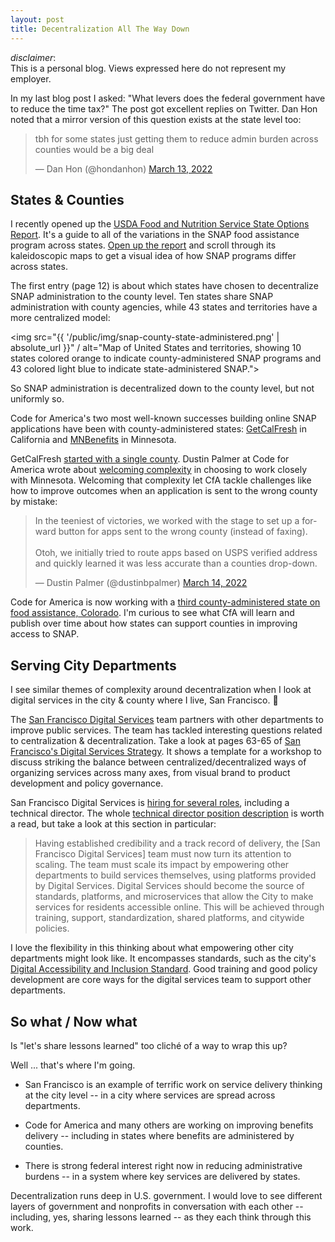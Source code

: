 ```yaml
---
layout: post
title: Decentralization All The Way Down
---
```


<div class="message">
	<i>disclaimer</i>:
	<br/>
	This is a personal blog. Views expressed here do not represent my employer.
</div>

In my last blog post I asked: "What levers does the federal government have to reduce the time tax?" The post got excellent replies on Twitter. Dan Hon noted that a mirror version of this question exists at the state level too:

<blockquote class="twitter-tweet"><p lang="en" dir="ltr">tbh for some states just getting them to reduce admin burden across counties would be a big deal</p>&mdash; Dan Hon (@hondanhon) <a href="https://twitter.com/hondanhon/status/1503156577523490816?ref_src=twsrc%5Etfw">March 13, 2022</a></blockquote>

## States & Counties

I recently opened up the [USDA Food and Nutrition Service State Options Report](https://fns-prod.azureedge.us/sites/default/files/snap/14-State-Options.pdf). It's a guide to all of the variations in the SNAP food assistance program across states. [Open up the report](https://fns-prod.azureedge.us/sites/default/files/snap/14-State-Options.pdf) and scroll through its kaleidoscopic maps to get a visual idea of how SNAP programs differ across states.

The first entry (page 12) is about which states have chosen to decentralize SNAP administration to the county level. Ten states share SNAP administration with county agencies, while 43 states and territories have a more centralized model:

<img src="{{ '/public/img/snap-county-state-administered.png' | absolute_url }}" / alt="Map of United States and territories, showing 10 states colored orange to indicate county-administered SNAP programs and 43 colored light blue to indicate state-administered SNAP.">

So SNAP administration is decentralized down to the county level, but not uniformly so.

Code for America's two most well-known successes building online SNAP applications have been with county-administered states: [GetCalFresh](https://www.getcalfresh.org/) in California and [MNBenefits](https://mnbenefits.mn.gov/) in Minnesota.

GetCalFresh [started with a single county](https://codeforamerica.org/news/success-is-measured-in-the-people-we-serve/). Dustin Palmer at Code for America wrote about [welcoming complexity](https://codeforamerica.org/news/four-lessons-from-our-journey-to-deliver-human-centered-integrated-benefits/) in choosing to work closely with Minnesota. Welcoming that complexity let CfA tackle challenges like how to improve outcomes when an application is sent to the wrong county by mistake:

<blockquote class="twitter-tweet"><p lang="en" dir="ltr">In the teeniest of victories, we worked with the stage to set up a forward button for apps sent to the wrong county (instead of faxing).<br><br>Otoh, we initially tried to route apps based on USPS verified address and quickly learned it was less accurate than a counties drop-down.</p>&mdash; Dustin Palmer (@dustinbpalmer) <a href="https://twitter.com/dustinbpalmer/status/1503169787001716740?ref_src=twsrc%5Etfw">March 14, 2022</a></blockquote>

Code for America is now working with a [third county-administered state on food assistance, Colorado](https://codeforamerica.org/news/first-state-cohort-safety-net-innovation-lab/). I'm curious to see what CfA will learn and publish over time about how states can support counties in improving access to SNAP.

## Serving City Departments

I see similar themes of complexity around decentralization when I look at digital services in the city & county where I live, San Francisco. 🌉

The [San Francisco Digital Services](https://sf.gov/departments/city-administrator/digital-services) team partners with other departments to improve public services. The team has tackled interesting questions related to centralization & decentralization. Take a look at pages 63-65 of [San Francisco's Digital Services Strategy](https://sf.gov/sites/default/files/2022-02/SF_DigitalServiceStrategy.pdf). It shows a template for a workshop to discuss striking the balance between centralized/decentralized ways of organizing services across many axes, from visual brand to product development and policy governance.

San Francisco Digital Services is [hiring for several roles](https://digitalservices.sfgov.org/joinus/), including a technical director. The whole [technical director position description](https://jobs.smartrecruiters.com/CityAndCountyOfSanFrancisco1/743999813107231-technical-director-digital-services-0932-) is worth a read, but take a look at this section in particular:

> Having established credibility and a track record of delivery, the [San Francisco Digital Services] team must now turn its attention to scaling. The team must scale its impact by empowering other departments to build services themselves, using platforms provided by Digital Services. Digital Services should become the source of standards, platforms, and microservices that allow the City to make services for residents accessible online. This will be achieved through training, support, standardization, shared platforms, and citywide policies.

I love the flexibility in this thinking about what empowering other city departments might look like. It encompasses standards, such as the city's [Digital Accessibility and Inclusion Standard](https://sf.gov/reports/november-2021/digital-accessibility-and-inclusion-standard). Good training and good policy development are core ways for the digital services team to support other departments.

## So what / Now what

Is "let's share lessons learned" too cliché of a way to wrap this up?

Well ... that's where I'm going.

* San Francisco is an example of terrific work on service delivery thinking at the city level -- in a city where services are spread across departments.

* Code for America and many others are working on improving benefits delivery -- including in states where benefits are administered by counties.

* There is strong federal interest right now in reducing administrative burdens -- in a system where key services are delivered by states.

Decentralization runs deep in U.S. government. I would love to see different layers of government and nonprofits in conversation with each other -- including, yes, sharing lessons learned -- as they each think through this work.
